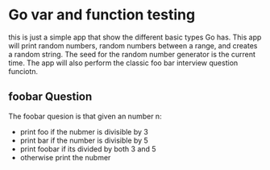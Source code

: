 # Go var and function testing
this is just a simple app that show the different basic types Go has. 
This app will print random numbers, random numbers between a range, and creates a random string. The seed for the random number generator is the current time.
The app will also perform the classic foo bar interview question funciotn.

## foobar Question
The foobar quesion is that given an number n:
* print foo if the nubmer is divisible by 3
* print bar if the number is divisible by 5
* print foobar if its divided by both 3 and 5
* otherwise print the nubmer 
